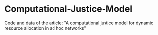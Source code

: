 # Computational-Justice-Model
Code and data of the article: "A computational justice model for dynamic resource allocation in ad hoc networks"
